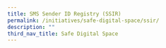 ```yaml
---
title: SMS Sender ID Registry (SSIR)
permalink: /initiatives/safe-digital-space/ssir/
description: ""
third_nav_title: Safe Digital Space
---
```

